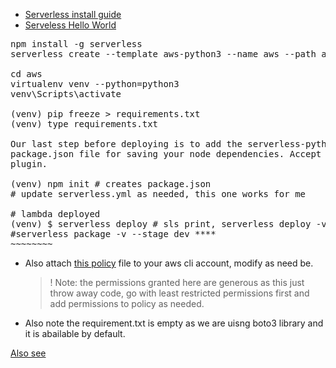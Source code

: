 - [Serverless install guide](https://www.serverless.com/framework/docs/getting-started)
- [Serveless Hello World](https://www.serverless.com/framework/docs/providers/aws/examples/hello-world/python)

<pre>
npm install -g serverless
serverless create --template aws-python3 --name aws --path aws

cd aws
virtualenv venv --python=python3
venv\Scripts\activate

(venv) pip freeze > requirements.txt
(venv) type requirements.txt

Our last step before deploying is to add the serverless-python-requirements plugin. Create a 
package.json file for saving your node dependencies. Accept the defaults, then install the 
plugin.

(venv) npm init # creates package.json
# update serverless.yml as needed, this one works for me

# lambda deployed 
(venv) $ serverless deploy # sls print, serverless deploy -v --stage dev
#serverless package -v --stage dev ****
~~~~~~~~
</pre>
- Also attach [this policy](src/aws/sns_lambda_trigger_policy.json) file to your aws cli account, modify as need be.
  > ! Note: the permissions granted here are generous as this just throw away code, go with least restricted  permissions first and 
  > add permissions to policy as needed.
 
 - Also note the requirement.txt is empty as we are uisng boto3 library and it is abailable by default.

[Also see](https://www.serverless.com/framework/docs/providers/aws/events/sns)
